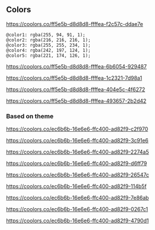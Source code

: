 ## Colors
https://coolors.co/ff5e5b-d8d8d8-ffffea-f2c57c-ddae7e

```less
@color1: rgba(255, 94, 91, 1);
@color2: rgba(216, 216, 216, 1);
@color3: rgba(255, 255, 234, 1);
@color4: rgba(242, 197, 124, 1);
@color5: rgba(221, 174, 126, 1);
```

https://coolors.co/ff5e5b-d8d8d8-ffffea-6b6054-929487

https://coolors.co/ff5e5b-d8d8d8-ffffea-1c2321-7d98a1

https://coolors.co/ff5e5b-d8d8d8-ffffea-404e5c-4f6272

https://coolors.co/ff5e5b-d8d8d8-ffffea-493657-2b2d42

### Based on theme

https://coolors.co/ec6b6b-16e6e6-ffc400-ad82f9-c2f970

https://coolors.co/ec6b6b-16e6e6-ffc400-ad82f9-3c91e6

https://coolors.co/ec6b6b-16e6e6-ffc400-ad82f9-2274a5

https://coolors.co/ec6b6b-16e6e6-ffc400-ad82f9-d6ff79

https://coolors.co/ec6b6b-16e6e6-ffc400-ad82f9-26547c

https://coolors.co/ec6b6b-16e6e6-ffc400-ad82f9-114b5f

https://coolors.co/ec6b6b-16e6e6-ffc400-ad82f9-7e86ab

https://coolors.co/ec6b6b-16e6e6-ffc400-ad82f9-0267c1

https://coolors.co/ec6b6b-16e6e6-ffc400-ad82f9-4790d1

